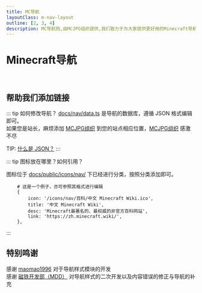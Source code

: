 ```yaml
---
title: MC导航
layoutClass: m-nav-layout
outline: [2, 3, 4]
description: MC导航网,由MCJPG组织提供,我们致力于为大家提供更好用的Minecraft导航
---
```


<script setup>
import { NAV_DATA } from '.../nav/data'
</script>
<style src="./index.scss"></style>

# Minecraft导航

<MNavLinks v-for="{title, items} in NAV_DATA" :title="title" :items="items"/>

<br />

## 帮助我们添加链接

::: tip 如何修改导航？
[docs/nav/data.ts](https://github.com/MineJPGcraft/MCJPG/blob/main/docs/nav/data.ts) 是导航的数据库，遵循 JSON 格式编辑即可。  
如果您是站长，麻烦添加 [MCJPG组织](https://mcjpg.org/ "MCJPG组织官网") 到您的站点相应位置，[MCJPG组织](https://mcjpg.org/ "MCJPG组织官网") 感激不尽

TIP: [什么是 JSON？](https://www.runoob.com/json/json-tutorial.html)
:::

::: tip 图标放在哪里？如何引用？

图标位于 [docs/public/icons/nav/](https://github.com/MineJPGcraft/MCJPG/tree/main/docs/public/icons/nav/) 下已经进行分类，按照分类添加即可。

``` json{1}
    # 这是一个例子，亦可参照其格式进行编辑
    {
        icon: '/icons/nav/百科/中文 Minecraft Wiki.ico',
        title: '中文 Minecraft Wiki',
        desc: 'Minecraft最著名的、最权威的非官方百科网站',
        link: 'https://zh.minecraft.wiki/',
    },
```
:::

## 特别鸣谢

感谢 [maomao1996](https://github.com/maomao1996/) 对于导航样式模块的开发  
感谢 [磁铁开发部（MDD）](https://github.com/MSCMDD "磁铁开发部（MDD）") 对导航样式的二次开发以及内容错误的修正与导航的补充
